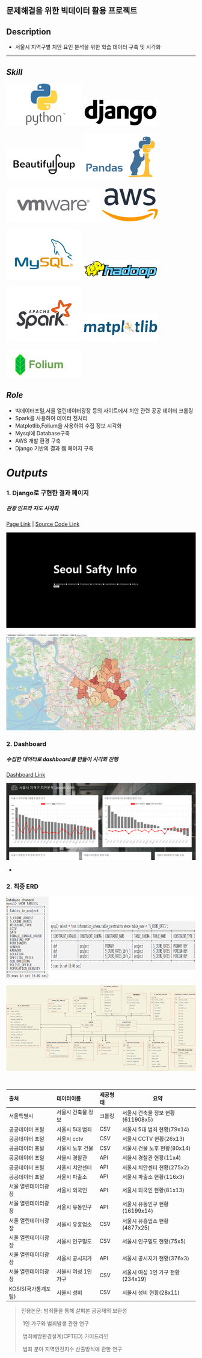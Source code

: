 ## 문제해결을 위한 빅데이터 활용 프로젝트

## Description

- 서울시 지역구별 치안 요인 분석을 위한 학습 데이터 구축 및 시각화


***
## ***Skill***

<div>
<img src='README.assets/Python-Symbol.png' width=200px >
<img src='README.assets/django.png' width=200px>
<br></br>
<img src='README.assets/bs.png' width=200px>
<img src='README.assets/pandas.jpeg' width=200px>
<br></br>
<!-- <br></br> -->
<img src='README.assets/vmware.jpeg' width=250px>
<img src='README.assets/aws.png' width=150px>
<br></br>
<!-- <br></br> -->
<img src='README.assets/mysql.png' width=200px>
<img src='README.assets/hadoop.png' width=200px>
<br></br>
<img src='README.assets/spark.png' width=200px>
<img src='README.assets/matplotlib.png' width=200px>
<br></br>
<img src='README.assets/folium.png' width=200px>
</span>
</div>






## ***Role***

- 빅데이터포털,서울 열린데이터광장 등의 사이트에서 치안 관련 공공 데이터 크롤링
- Spark를 사용하여 데이터 전처리
- Matplotlib,Folium을 사용하여 수집 정보 시각화
- Mysql에 Database구축
- AWS 개발 환경 구축
- Django 기반의 결과 웹 페이지 구축

# ***Outputs***

### **1. Django로 구현한 결과 페이지**                   

##### 관광 인프라 지도 시각화


    
[Page Link](http://13.209.117.128:8000) | [Source Code Link](https://github.com/ankiyong/safety_project/tree/master/5.D_jango/data_django)
    

![README.assets/gif.gif](README.assets/seoul.png)

![README.assets/buy.gif](README.assets/map.png)


### **2. Dashboard**

  ##### 수집한 데이터로 dashboard를 만들어 시각화 진행
      
   [Dashboard Link](https://day-car.com/dash/#)
       
![README.assets/dash.png](README.assets/dash.png)
    
    
    

-
### **2. 최종 ERD**

![image-20211201101419553](Readme.assets/image-20211201101419553.png)

![image-20211201101358736](Readme.assets/image-20211201101358736.png)





​	

| **출처**            | **데이터이름**       | **제공형태** | **요약**                          |
| :------------------ | :------------------- | :----------- | --------------------------------- |
| 서울특별시          | 서울시 건축물 정보   | 크롤링       | 서울시 건축물 정보 현황(611908x5) |
| 공공데이터 포털     | 서울시 5대 범죄      | CSV          | 서울시 5대 범죄 현황(79x14)       |
| 공공데이터 포털     | 서울시 cctv          | CSV          | 서울시 CCTV 현황(26x13)           |
| 공공데이터 포털     | 서울시 노후 건물     | CSV          | 서울시 건물 노후 현황(80x14)      |
| 공공데이터 포털     | 서울시 경찰관        | API          | 서울시 경찰관 현황(11x4)          |
| 공공데이터 포털     | 서울시  치안센터     | API          | 서울시 치안센터 현황(275x2)       |
| 공공데이터 포털     | 서울시 파출소        | API          | 서울시 파출소 현황(116x3)         |
| 서울 열린데이터광장 | 서울시 외국인        | API          | 서울시 외국인 현황(81x13)         |
| 서울 열린데이터광장 | 서울시 유동인구      | API          | 서울시 유동인구 현황(16199x14)    |
| 서울 열린데이터광장 | 서울시 유흥업소      | CSV          | 서울시 유흥업소 현황(4877x25)     |
| 서울 열린데이터광장 | 서울시 인구밀도      | CSV          | 서울시 인구밀도 현황(75x5)        |
| 서울 열린데이터광장 | 서울시 공시지가      | API          | 서울시 공시지가 현황(376x3)       |
| 서울 열린데이터광장 | 서울시 여성 1인 가구 | CSV          | 서울시 여성 1인 가구 현황(234x19) |
| KOSIS(국가통계포털) | 서울시 성비          | CSV          | 서울시 성비 현황(28x11)           |

> 인용논문: 범죄율을 통해 살펴본 공공재의 보완성
>
> ​				 1인 가구와 범죄발생 관한 연구
>
> ​				 범죄예방환경설계(CPTED) 가이드라인
>
> ​				 범죄 분야 지역안전지수 산출방식에 관한 연구
